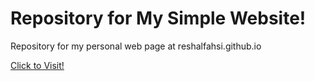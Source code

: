 # Repository for My Simple Website!

Repository for my personal web page at reshalfahsi.github.io

[Click to Visit!](https://reshalfahsi.github.io)
